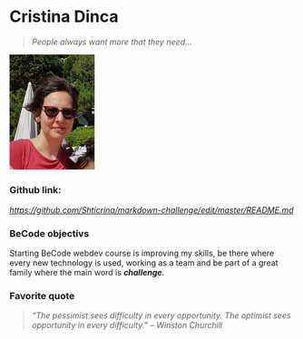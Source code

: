 # Cristina Dinca
> *People always want more that they need...*

<img src="https://github.com/Shticrina/markdown-challenge/blob/master/CristinaDinca.jpg" width="150">

### Github link: 
*https://github.com/Shticrina/markdown-challenge/edit/master/README.md*

### BeCode objectivs
Starting BeCode webdev course is improving my skills, be there where every new technology is used, working as a team and be part of a great family where the main word is ***challenge***. 

### Favorite quote
> *“The pessimist sees difficulty in every opportunity. The optimist sees opportunity in every difficulty.” – Winston Churchill*
